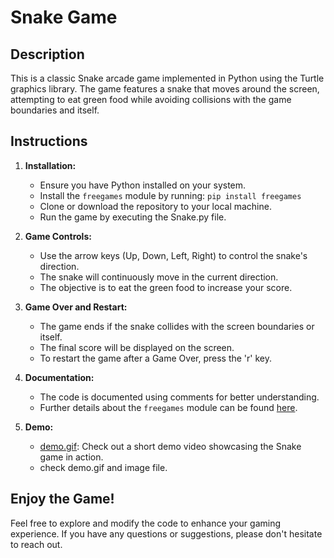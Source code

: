 # Snake Game

## Description

This is a classic Snake arcade game implemented in Python using the Turtle graphics library. The game features a snake that moves around the screen, attempting to eat green food while avoiding collisions with the game boundaries and itself.

## Instructions

1. **Installation:**
    - Ensure you have Python installed on your system.
    - Install the `freegames` module by running: `pip install freegames`
    - Clone or download the repository to your local machine.
    - Run the game by executing the Snake.py file.

2. **Game Controls:**
    - Use the arrow keys (Up, Down, Left, Right) to control the snake's direction.
    - The snake will continuously move in the current direction.
    - The objective is to eat the green food to increase your score.

3. **Game Over and Restart:**
    - The game ends if the snake collides with the screen boundaries or itself.
    - The final score will be displayed on the screen.
    - To restart the game after a Game Over, press the 'r' key.

4. **Documentation:**
    - The code is documented using comments for better understanding.
    - Further details about the `freegames` module can be found [here](https://pypi.org/project/freegames/).

5. **Demo:**
    - [demo.gif](link_to_demo_video): Check out a short demo video showcasing the Snake game in action.
    - check demo.gif and image file.

## Enjoy the Game!

Feel free to explore and modify the code to enhance your gaming experience. If you have any questions or suggestions, please don't hesitate to reach out.
